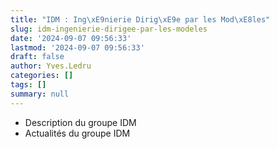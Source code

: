 ```yaml
---
title: "IDM : Ing\xE9nierie Dirig\xE9e par les Mod\xE8les"
slug: idm-ingenierie-dirigee-par-les-modeles
date: '2024-09-07 09:56:33'
lastmod: '2024-09-07 09:56:33'
draft: false
author: Yves.Ledru
categories: []
tags: []
summary: null
---
```


  * Description du groupe IDM
  * Actualités du groupe IDM


